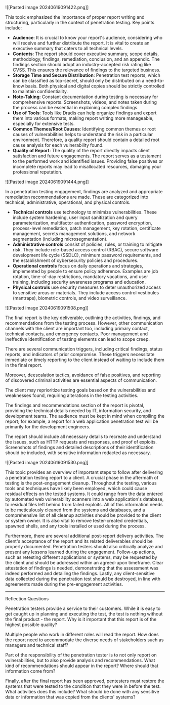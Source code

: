 ![[Pasted image 20240619091422.png]]

This topic emphasized the importance of proper report writing and structuring, particularly in the context of penetration testing. Key points include:

- **Audience**: It is crucial to know your report's audience, considering who will receive and further distribute the report. It is vital to create an executive summary that caters to all technical levels.
- **Contents**: The report should cover executive summary, scope details, methodology, findings, remediation, conclusion, and an appendix. The findings section should adopt an industry-accepted risk rating like CVSS. This ensures the relevance of findings to the targeted business.
- **Storage Time and Secure Distribution**: Penetration test reports, which can be classified as top-secret, should only be distributed on a need-to-know basis. Both physical and digital copies should be strictly controlled to maintain confidentiality.
- **Note-Taking**: Constant documentation during testing is necessary for comprehensive reports. Screenshots, videos, and notes taken during the process can be essential in explaining complex findings.
- **Use of Tools**: Tools like Dradis can help organize findings and export them into various formats, making report writing more manageable, especially for extensive tests.
- **Common Themes/Root Causes**: Identifying common themes or root causes of vulnerabilities helps to understand the risk in a particular environment. Therefore, a quality report should contain a detailed root cause analysis for each vulnerability found.
- **Quality of Report**: The quality of the report directly impacts client satisfaction and future engagements. The report serves as a testament to the performed work and identified issues. Providing false positives or incomplete reports may lead to misallocated resources, damaging your professional reputation.

![[Pasted image 20240619091444.png]]

In a penetration testing engagement, findings are analyzed and appropriate remediation recommendations are made. These are categorized into technical, administrative, operational, and physical controls.

- **Technical controls** use technology to minimize vulnerabilities. These include system hardening, user input sanitization and query parameterization, multifactor authentication, password encryption, process-level remediation, patch management, key rotation, certificate management, secrets management solutions, and network segmentation (including microsegmentation).
- **Administrative controls** consist of policies, rules, or training to mitigate risk. They include role-based access control (RBAC), secure software development life cycle (SSDLC), minimum password requirements, and the establishment of cybersecurity policies and procedures.
- **Operational controls** focus on daily operations and strategies, implemented by people to ensure policy adherence. Examples are job rotation, time-of-day restrictions, mandatory vacations, and user training, including security awareness programs and education.
- **Physical controls** use security measures to deter unauthorized access to sensitive areas or materials. They include access control vestibules (mantraps), biometric controls, and video surveillance.

![[Pasted image 20240619091508.png]]

The final report is the key deliverable, outlining the activities, findings, and recommendations from the testing process. However, other communication channels with the client are important too, including primary contact, technical contacts, and emergency contacts. Poor management and ineffective identification of testing elements can lead to scope creep.

There are several communication triggers, including critical findings, status reports, and indicators of prior compromise. These triggers necessitate immediate or timely reporting to the client instead of waiting to include them in the final report.

Moreover, deescalation tactics, avoidance of false positives, and reporting of discovered criminal activities are essential aspects of communication.

The client may reprioritize testing goals based on the vulnerabilities and weaknesses found, requiring alterations in the testing activities.

The findings and recommendations section of the report is pivotal, providing the technical details needed by IT, information security, and development teams. The audience must be kept in mind when compiling the report; for example, a report for a web application penetration test will be primarily for the development engineers.

The report should include all necessary details to recreate and understand the issues, such as HTTP requests and responses, and proof of exploits. Screenshots of findings and detailed descriptions of their identification should be included, with sensitive information redacted as necessary.

![[Pasted image 20240619091530.png]]

This topic provides an overview of important steps to follow after delivering a penetration testing report to a client. A crucial phase in the aftermath of testing is the post-engagement cleanup. Throughout the testing, various tools and techniques have likely been employed, which could cause residual effects on the tested systems. It could range from the data entered by automated web vulnerability scanners into a web application's database, to residual files left behind from failed exploits. All of this information needs to be meticulously cleaned from the systems and databases, and a comprehensive list of all cleanup activities should be provided to the client or system owner. It is also vital to remove tester-created credentials, spawned shells, and any tools installed or used during the process.

Furthermore, there are several additional post-report delivery activities. The client's acceptance of the report and its related deliverables should be properly documented. Penetration testers should also critically analyze and present any lessons learned during the engagement. Follow-up actions, such as retesting different applications or systems, may be requested by the client and should be addressed within an agreed-upon timeframe. Clear attestation of findings is needed, demonstrating that the assessment was indeed performed and detailing the findings. Lastly, any client-sensitive data collected during the penetration test should be destroyed, in line with agreements made during the pre-engagement activities.

---

Reflection Questions

Penetration testers provide a service to their customers. While it is easy to get caught up in planning and executing the test, the test is nothing without the final product - the report. Why is it important that this report is of the highest possible quality?

Multiple people who work in different roles will read the report. How does the report need to accommodate the diverse needs of stakeholders such as managers and technical staff?

Part of the responsibility of the penetration tester is to not only report on vulnerabilities, but to also provide analysis and recommendations. What kind of recommendations should appear in the report? Where should that information come from?  
  
Finally, after the final report has been approved, pentesters must restore the systems that were tested to the condition that they were in before the test. What activities does this include? What should be done with any sensitive data or information that was copied from the clients' systems?

